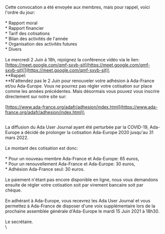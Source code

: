 Cette convocation a été envoyée aux membres, mais pour rappel, voici l'ordre du jour:\
\
\* Rapport moral\
\* Rapport financier\
\* Tarif des cotisations\
\* Bilan des activités de l'année\
\* Organisation des activités futures\
\* Divers\
\
Le mercredi 2 Juin à 18h, rejoignez la conférence vidéo via le lien: [https://meet.google.com/qmf-sxvb-sjt](https://meet.google.com/qmf-sxvb-sjt)[](https://meet.google.com/qmf-sxvb-sjt)\
\
**Rappel:\
**N'attendez pas le 2 Juin pour renouveler votre adhésion à Ada\-France et/ou Ada\-Europe. Vous ne pourrez pas régler votre cotisation sur place comme les années précédentes. Mais désormais vous pouvez vous inscrire directement sur notre site sur:\
\
[https://www.ada-france.org/adafr/adhesion/index.html](https://www.ada-france.org/adafr/adhesion/index.html)\


\
La diffusion du Ada User Journal ayant été perturbée par la COVID\-19, Ada\-Europe a décidé de prolonger la cotisation Ada\-Europe 2020 jusqu'au 31 mars 2022.\
\
Le montant des cotisation est donc:\
\
\* Pour un nouveau membre Ada\-France et Ada\-Europe: 65 euros,\
\* Pour un renouvellement Ada\-France et Ada\-Europe: 30 euros,\
\* Adhésion Ada\-France seul: 30 euros.\
\
Le paiement n'étant pas encore disponible en ligne, nous vous demandons ensuite de régler votre cotisation soit par virement bancaire soit par chèque.\
\
En adhérant à Ada\-Europe, vous recevrez les Ada User Journal et vous permettez à Ada\-France de disposer d'une voix supplémentaire lors de la prochaine assemblée générale d'Ada\-Europe le mardi 15 Juin 2021 à 18h30.\
\
Le secrétaire.\
\


